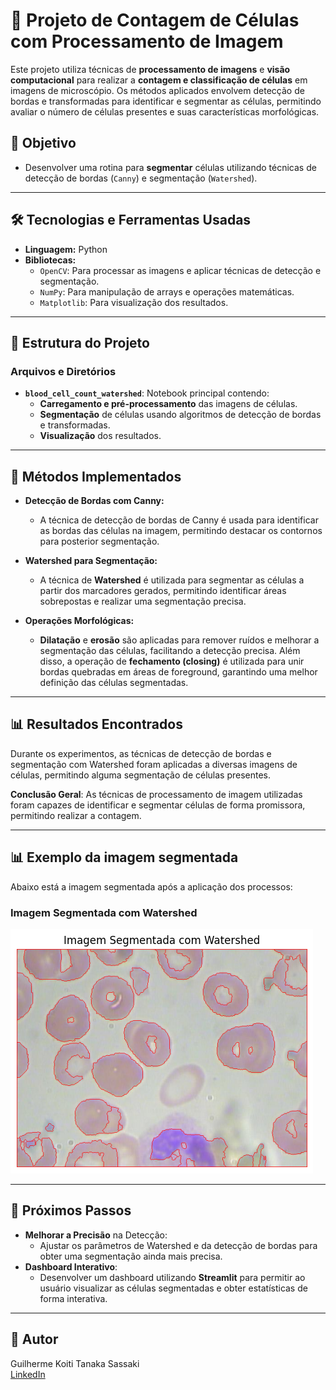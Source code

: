 # 🧬 **Projeto de Contagem de Células com Processamento de Imagem**

Este projeto utiliza técnicas de **processamento de imagens** e **visão computacional** para realizar a **contagem e classificação de células** em imagens de microscópio. Os métodos aplicados envolvem detecção de bordas e transformadas para identificar e segmentar as células, permitindo avaliar o número de células presentes e suas características morfológicas.


## 🎯 **Objetivo**
- Desenvolver uma rotina para **segmentar** células utilizando técnicas de detecção de bordas (`Canny`) e segmentação (`Watershed`).

---

## 🛠 **Tecnologias e Ferramentas Usadas**
- **Linguagem:** Python
- **Bibliotecas:**
  - `OpenCV`: Para processar as imagens e aplicar técnicas de detecção e segmentação.
  - `NumPy`: Para manipulação de arrays e operações matemáticas.
  - `Matplotlib`: Para visualização dos resultados.

---

## 📂 **Estrutura do Projeto**
### **Arquivos e Diretórios**
- **`blood_cell_count_watershed`**: Notebook principal contendo:
  - **Carregamento e pré-processamento** das imagens de células.
  - **Segmentação** de células usando algoritmos de detecção de bordas e transformadas.
  - **Visualização** dos resultados.

---

## 🧠 **Métodos Implementados**
- **Detecção de Bordas com Canny:**
  - A técnica de detecção de bordas de Canny é usada para identificar as bordas das células na imagem, permitindo destacar os contornos para posterior segmentação.

- **Watershed para Segmentação:**
  - A técnica de **Watershed** é utilizada para segmentar as células a partir dos marcadores gerados, permitindo identificar áreas sobrepostas e realizar uma segmentação precisa.

- **Operações Morfológicas:**
  - **Dilatação** e **erosão** são aplicadas para remover ruídos e melhorar a segmentação das células, facilitando a detecção precisa. Além disso, a operação de **fechamento (closing)** é utilizada para unir bordas quebradas em áreas de foreground, garantindo uma melhor definição das células segmentadas.

---

## 📊 **Resultados Encontrados**
Durante os experimentos, as técnicas de detecção de bordas e segmentação com Watershed foram aplicadas a diversas imagens de células, permitindo alguma segmentação de células presentes.


**Conclusão Geral**: As técnicas de processamento de imagem utilizadas foram capazes de identificar e segmentar células de forma promissora, permitindo realizar a contagem.

---

## 📊 **Exemplo da imagem segmentada**
Abaixo está a imagem segmentada após a aplicação dos processos:

### Imagem Segmentada com Watershed
![Imagem Segmentada com Watershed](img_watershed.png)

---

## 🚀 **Próximos Passos**
- **Melhorar a Precisão** na Detecção:
  - Ajustar os parâmetros de Watershed e da detecção de bordas para obter uma segmentação ainda mais precisa.
- **Dashboard Interativo**:
  - Desenvolver um dashboard utilizando **Streamlit** para permitir ao usuário visualizar as células segmentadas e obter estatísticas de forma interativa.

---

## 👤 **Autor**
Guilherme Koiti Tanaka Sassaki  
[LinkedIn](https://www.linkedin.com/in/guilherme-sassaki-10b81ba7/)

